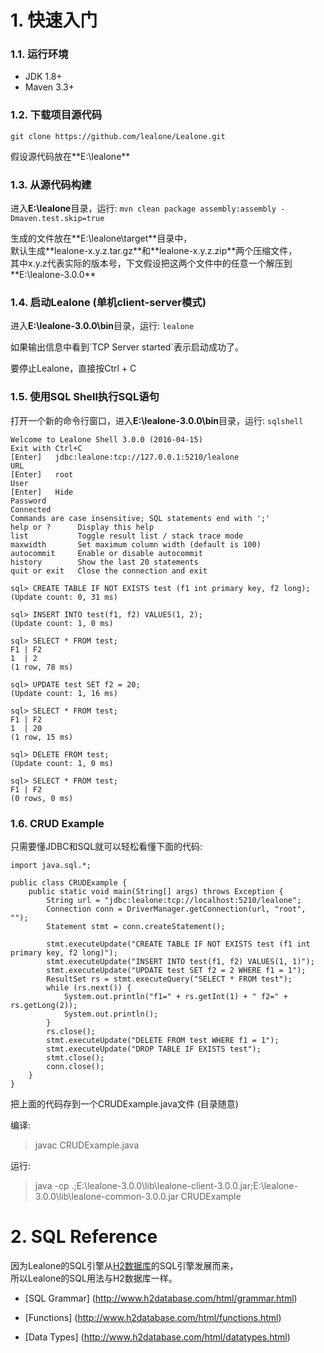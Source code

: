 # 1. 快速入门

### 1.1. 运行环境

* JDK 1.8+
* Maven 3.3+

### 1.2. 下载项目源代码

`git clone https://github.com/lealone/Lealone.git`
<p>假设源代码放在**E:\lealone**

### 1.3. 从源代码构建

进入**E:\lealone**目录，运行: `mvn clean package assembly:assembly -Dmaven.test.skip=true`
<p>生成的文件放在**E:\lealone\target**目录中， <br>
默认生成**lealone-x.y.z.tar.gz**和**lealone-x.y.z.zip**两个压缩文件，<br>
其中x.y.z代表实际的版本号，下文假设把这两个文件中的任意一个解压到**E:\lealone-3.0.0**

### 1.4. 启动Lealone (单机client-server模式)

进入**E:\lealone-3.0.0\bin**目录，运行: `lealone`
<p>如果输出信息中看到`TCP Server started`表示启动成功了。
<p>要停止Lealone，直接按Ctrl + C

### 1.5. 使用SQL Shell执行SQL语句

打开一个新的命令行窗口，进入**E:\lealone-3.0.0\bin**目录，运行: `sqlshell`
```
Welcome to Lealone Shell 3.0.0 (2016-04-15)
Exit with Ctrl+C
[Enter]   jdbc:lealone:tcp://127.0.0.1:5210/lealone
URL
[Enter]   root
User
[Enter]   Hide
Password
Connected
Commands are case insensitive; SQL statements end with ';'
help or ?      Display this help
list           Toggle result list / stack trace mode
maxwidth       Set maximum column width (default is 100)
autocommit     Enable or disable autocommit
history        Show the last 20 statements
quit or exit   Close the connection and exit

sql> CREATE TABLE IF NOT EXISTS test (f1 int primary key, f2 long);
(Update count: 0, 31 ms)

sql> INSERT INTO test(f1, f2) VALUES(1, 2);
(Update count: 1, 0 ms)

sql> SELECT * FROM test;
F1 | F2
1  | 2
(1 row, 78 ms)

sql> UPDATE test SET f2 = 20;
(Update count: 1, 16 ms)

sql> SELECT * FROM test;
F1 | F2
1  | 20
(1 row, 15 ms)

sql> DELETE FROM test;
(Update count: 1, 0 ms)

sql> SELECT * FROM test;
F1 | F2
(0 rows, 0 ms)
```


### 1.6. CRUD Example

只需要懂JDBC和SQL就可以轻松看懂下面的代码:

```
import java.sql.*;

public class CRUDExample {
	public static void main(String[] args) throws Exception {
		String url = "jdbc:lealone:tcp://localhost:5210/lealone";
		Connection conn = DriverManager.getConnection(url, "root", "");
		Statement stmt = conn.createStatement();

		stmt.executeUpdate("CREATE TABLE IF NOT EXISTS test (f1 int primary key, f2 long)");
		stmt.executeUpdate("INSERT INTO test(f1, f2) VALUES(1, 1)");
		stmt.executeUpdate("UPDATE test SET f2 = 2 WHERE f1 = 1");
		ResultSet rs = stmt.executeQuery("SELECT * FROM test");
		while (rs.next()) {
			System.out.println("f1=" + rs.getInt(1) + " f2=" + rs.getLong(2));
			System.out.println();
		}
		rs.close();
		stmt.executeUpdate("DELETE FROM test WHERE f1 = 1");
		stmt.executeUpdate("DROP TABLE IF EXISTS test");
		stmt.close();
		conn.close();
	}
}
```
把上面的代码存到一个CRUDExample.java文件 (目录随意) <br>

编译: 
> javac CRUDExample.java

运行: 
> java -cp .;E:\lealone-3.0.0\lib\lealone-client-3.0.0.jar;E:\lealone-3.0.0\lib\lealone-common-3.0.0.jar CRUDExample


 

# 2. SQL Reference

因为Lealone的SQL引擎从[H2数据库](http://www.h2database.com/html/main.html)的SQL引擎发展而来，<br/>
所以Lealone的SQL用法与H2数据库一样。

* [SQL Grammar] (http://www.h2database.com/html/grammar.html)

* [Functions] (http://www.h2database.com/html/functions.html)

* [Data Types] (http://www.h2database.com/html/datatypes.html)
